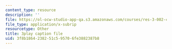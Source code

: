 ```yaml
---
content_type: resource
description: ''
file: https://ol-ocw-studio-app-qa.s3.amazonaws.com/courses/res-3-002-collaborative-design-and-creative-expression-with-arduino-microcontrollers-january-iap-2017/3f8b1864238251c595706fe3882387b8_uPoKChMBeQY.vtt
file_type: application/x-subrip
resourcetype: Other
title: 3play caption file
uid: 3f8b1864-2382-51c5-9570-6fe3882387b8
---
```

